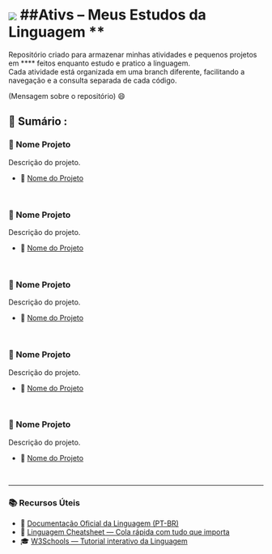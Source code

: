 #  <img src="https://skillicons.dev/icons?i=###" align="center" /> ##Ativs – Meus Estudos da Linguagem **

Repositório criado para armazenar minhas atividades e pequenos projetos em **** feitos enquanto estudo e pratico a linguagem.  
Cada atividade está organizada em uma branch diferente, facilitando a navegação e a consulta separada de cada código.

(Mensagem sobre o repositório) 😄

<!-- SESSÃO DO ÍNDICE DE CÓDIGOS ⬇️ -->
## 📇 Sumário :

### 🚧 Nome Projeto
Descrição do projeto.
- 🚧 [Nome do Projeto](https://github.com/RgoSL/) <!-- ⬅️ LINK PARA O RESPECTIVO CÓDIGO -->
<br>

 ### 🚧 Nome Projeto
Descrição do projeto.
- 🚧 [Nome do Projeto](https://github.com/RgoSL/) <!-- ⬅️ LINK PARA O RESPECTIVO CÓDIGO -->
<br>

  ### 🚧 Nome Projeto
Descrição do projeto.
- 🚧 [Nome do Projeto](https://github.com/RgoSL/) <!-- ⬅️ LINK PARA O RESPECTIVO CÓDIGO -->
<br>

  ### 🚧 Nome Projeto
Descrição do projeto.
- 🚧 [Nome do Projeto](https://github.com/RgoSL/) <!-- ⬅️ LINK PARA O RESPECTIVO CÓDIGO -->
<br>

 ### 🚧 Nome Projeto
Descrição do projeto.
- 🚧 [Nome do Projeto](https://github.com/RgoSL/) <!-- ⬅️ LINK PARA O RESPECTIVO CÓDIGO -->
<br>

<!-- SESSÃO DE REFERÊNCIAS ⬇️ -->
---

### 📚 Recursos Úteis

- 📘 [Documentação Oficial da Linguagem (PT-BR)](###)  
- 🧾 [Linguagem Cheatsheet — Cola rápida com tudo que importa](###)  
- 🎓 [W3Schools — Tutorial interativo da Linguagem](##)



